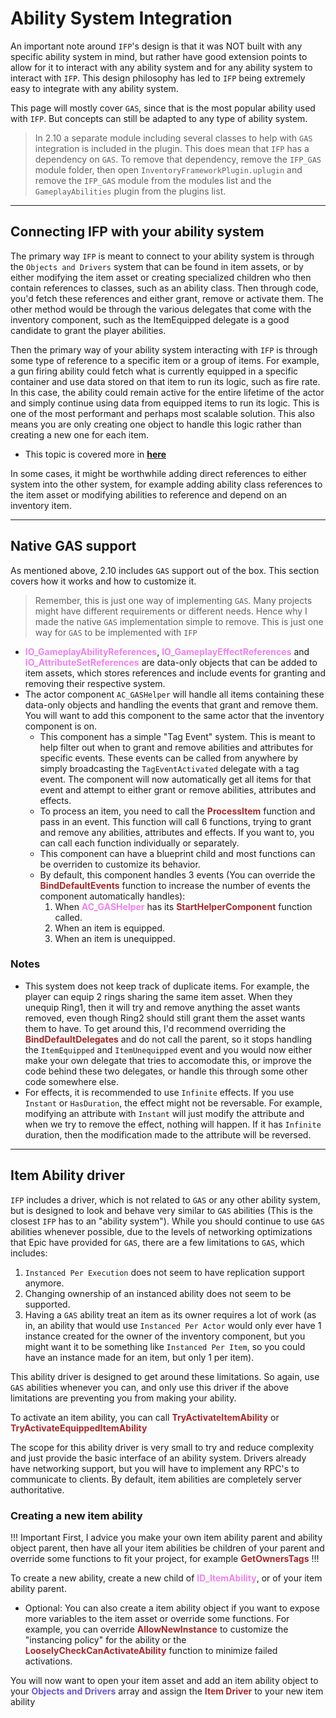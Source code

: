 # Ability System Integration

An important note around `IFP`'s design is that it was NOT built with any specific ability system in mind, but rather have good extension points to allow for it to interact with any ability system and for any ability system to interact with `IFP`. This design philosophy has led to `IFP` being extremely easy to integrate with any ability system.

This page will mostly cover `GAS`, since that is the most popular ability used with `IFP`. But concepts can still be adapted to any type of ability system.

> In 2.10 a separate module including several classes to help with `GAS` integration is included in the plugin. This does mean that `IFP` has a dependency on `GAS`. To remove that dependency, remove the `IFP_GAS` module folder, then open `InventoryFrameworkPlugin.uplugin` and remove the `IFP_GAS` module from the modules list and the `GameplayAbilities` plugin from the plugins list.

---
## Connecting IFP with your ability system
The primary way `IFP` is meant to connect to your ability system is through the `Objects and Drivers` system that can be found in item assets, or by either modifying the item asset or creating specialized children who then contain references to classes, such as an ability class. Then through code, you'd fetch these references and either grant, remove or activate them. The other method would be through the various delegates that come with the inventory component, such as the ItemEquipped delegate is a good candidate to grant the player abilities.

Then the primary way of your ability system interacting with `IFP` is through some type of reference to a specific item or a group of items. For example, a gun firing ability could fetch what is currently equipped in a specific container and use data stored on that item to run its logic, such as fire rate. In this case, the ability could remain active for the entire lifetime of the actor and simply continue using data from equipped items to run its logic. This is one of the most performant and perhaps most scalable solution. This also means you are only creating one object to handle this logic rather than creating a new one for each item.
- This topic is covered more in <a href="https://inventoryframework.github.io/classes-and-settings/da_coreitem/#gas-abilities" target="_blank">**here**</a>

In some cases, it might be worthwhile adding direct references to either system into the other system, for example adding ability class references to the item asset or modifying abilities to reference and depend on an inventory item.

---
## Native GAS support
As mentioned above, 2.10 includes `GAS` support out of the box. This section covers how it works and how to customize it.

> Remember, this is just one way of implementing `GAS`. Many projects might have different requirements or different needs. Hence why I made the native `GAS` implementation simple to remove. This is just one way for `GAS` to be implemented with `IFP`

- <span style="color:violet">**IO_GameplayAbilityReferences**</span>, <span style="color:violet">**IO_GameplayEffectReferences**</span> and <span style="color:violet">**IO_AttributeSetReferences**</span> are data-only objects that can be added to item assets, which stores references and include events for granting and removing their respective system.
- The actor component `AC_GASHelper` will handle all items containing these data-only objects and handling the events that grant and remove them. You will want to add this component to the same actor that the inventory component is on.
    - This component has a simple "Tag Event" system. This is meant to help filter out when to grant and remove abilities and attributes for specific events. These events can be called from anywhere by simply broadcasting the `TagEventActivated` delegate with a tag event. The component will now automatically get all items for that event and attempt to either grant or remove abilities, attributes and effects.
    - To process an item, you need to call the <span style="color:brown">**ProcessItem**</span> function and pass in an event. This function will call 6 functions, trying to grant and remove any abilities, attributes and effects. If you want to, you can call each function individually or separately.
    - This component can have a blueprint child and most functions can be overriden to customize its behavior.
    - By default, this component handles 3 events (You can override the <span style="color:brown">**BindDefaultEvents**</span> function to increase the number of events the component automatically handles): 
        1. When <span style="color:violet">**AC_GASHelper**</span> has its <span style="color:brown">**StartHelperComponent**</span> function called. 
        2. When an item is equipped. 
        3. When an item is unequipped.

### Notes
- This system does not keep track of duplicate items. For example, the player can equip 2 rings sharing the same item asset. When they unequip Ring1, then it will try and remove anything the asset wants removed, even though Ring2 should still grant them the asset wants them to have. To get around this, I'd recommend overriding the <span style="color:brown">**BindDefaultDelegates**</span> and do not call the parent, so it stops handling the `ItemEquipped` and `ItemUnequipped` event and you would now either make your own delegate that tries to accomodate this, or improve the code behind these two delegates, or handle this through some other code somewhere else.
- For effects, it is recommended to use `Infinite` effects. If you use `Instant` or `HasDuration`, the effect might not be reversable. For example, modifying an attribute with `Instant` will just modify the attribute and when we try to remove the effect, nothing will happen. If it has `Infinite` duration, then the modification made to the attribute will be reversed.

---
## Item Ability driver
`IFP` includes a driver, which is not related to `GAS` or any other ability system, but is designed to look and behave very similar to `GAS` abilities (This is the closest `IFP` has to an "ability system"). While you should continue to use `GAS` abilities whenever possible, due to the levels of networking optimizations that Epic have provided for `GAS`, there are a few limitations to `GAS`, which includes:
1. `Instanced Per Execution` does not seem to have replication support anymore.
2. Changing ownership of an instanced ability does not seem to be supported.
3. Having a `GAS` ability treat an item as its owner requires a lot of work (as in, an ability that would use `Instanced Per Actor` would only ever have 1 instance created for the owner of the inventory component, but you might want it to be something like `Instanced Per Item`, so you could have an instance made for an item, but only 1 per item).

This ability driver is designed to get around these limitations. So again, use `GAS` abilities whenever you can, and only use this driver if the above limitations are preventing you from making your ability.

To activate an item ability, you can call <span style="color:brown">**TryActivateItemAbility**</span> or <span style="color:brown">**TryActivateEquippedItemAbility**</span>

The scope for this ability driver is very small to try and reduce complexity and just provide the basic interface of an ability system. Drivers already have networking support, but you will have to implement any RPC's to communicate to clients. By default, item abilities are completely server authoritative.

### Creating a new item ability

!!! Important
First, I advice you make your own item ability parent and ability object parent, then have all your item abilities be children of your parent and override some functions to fit your project, for example <span style="color:brown">**GetOwnersTags**</span>
!!!

To create a new ability, create a new child of <span style="color:violet">**ID_ItemAbility**</span>, or of your item ability parent.
- Optional: You can also create a item ability object if you want to expose more variables to the item asset or override some functions. For example, you can override <span style="color:brown">**AllowNewInstance**</span> to customize the "instancing policy" for the ability or the <span style="color:brown">**LooselyCheckCanActivateAbility**</span> function to minimize failed activations.

You will now want to open your item asset and add an item ability object to your <span style="color:slateblue">**Objects and Drivers**</span> array and assign the <span style="color:brown">**Item Driver**</span> to your new item ability